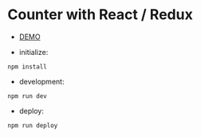 # Counter with React / Redux

- [DEMO](https://bbandydd.github.io/React_Redux_Simple/)

- initialize:

```
npm install
```

- development:

```
npm run dev
```

- deploy:

```
npm run deploy
```
